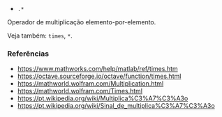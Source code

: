 * `.*`

Operador de multiplicação elemento-por-elemento.

Veja também: `times`, `*`.

### Referências

* https://www.mathworks.com/help/matlab/ref/times.htm
* https://octave.sourceforge.io/octave/function/times.html
* https://mathworld.wolfram.com/Multiplication.html
* https://mathworld.wolfram.com/Times.html
* https://pt.wikipedia.org/wiki/Multiplica%C3%A7%C3%A3o
* https://pt.wikipedia.org/wiki/Sinal_de_multiplica%C3%A7%C3%A3o
